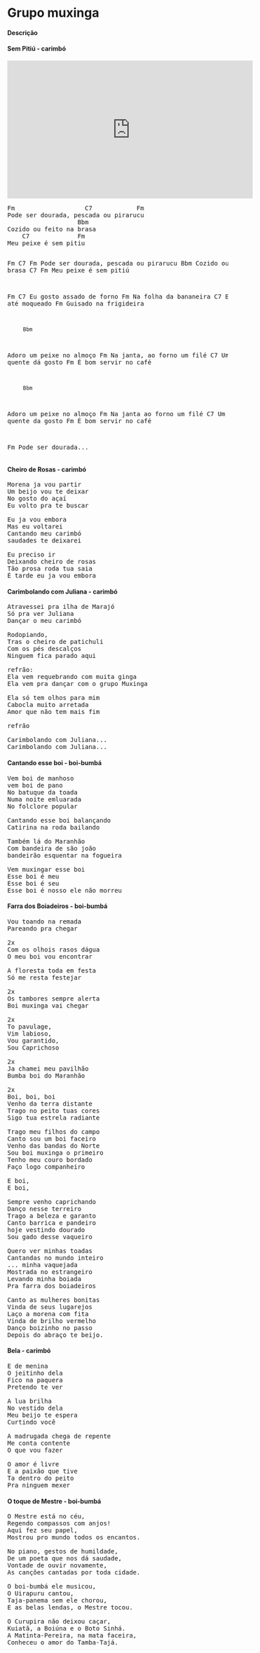 # Grupo muxinga

#### Descrição


#### Sem Pitiú - carimbó
<iframe width="560" height="315" src="https://www.youtube.com/embed/5ZUgKTRDSBE?si=Q2XCvPpdA3pbrcPC" title="YouTube video player" frameborder="0" allow="accelerometer; autoplay; clipboard-write; encrypted-media; gyroscope; picture-in-picture; web-share" allowfullscreen></iframe>
<pre>
Fm                   C7            Fm
Pode ser dourada, pescada ou pirarucu
                   Bbm
Cozido ou feito na brasa
    C7             Fm
Meu peixe é sem pitiu

Fm                   C7           Fm
Pode ser dourada, pescada ou pirarucu
                   Bbm
Cozido ou feito na brasa
    C7             Fm
Meu peixe é sem pitiú

Fm        C7
Eu gosto assado de forno
         Fm
Na folha da bananeira
         C7
Eu como até moqueado
        Fm
Guisado na frigideira

         Bbm
Adoro um peixe no almoço
             Fm
Na janta, ao forno um filé
          C7
Um caldo quente dá gosto
          Fm
É bom servir no café

         Bbm
Adoro um peixe no almoço
            Fm
Na janta ao forno um filé
          C7
Um caldo quente da gosto
          Fm
É bom servir no café

Fm
Pode ser dourada...
</pre>


#### Cheiro de Rosas - carimbó
<pre>
Morena ja vou partir
Um beijo vou te deixar
No gosto do açaí
Eu volto pra te buscar

Eu ja vou embora
Mas eu voltarei
Cantando meu carimbó
saudades te deixarei

Eu preciso ir
Deixando cheiro de rosas
Tão prosa roda tua saia
É tarde eu ja vou embora
</pre>


#### Carimbolando com Juliana - carimbó
<pre>
Atravessei pra ilha de Marajó
Só pra ver Juliana
Dançar o meu carimbó

Rodopiando,
Tras o cheiro de patichuli
Com os pés descalços
Ninguem fica parado aqui

refrão:
Ela vem requebrando com muita ginga
Ela vem pra dançar com o grupo Muxinga

Ela só tem olhos para mim
Cabocla muito arretada
Amor que não tem mais fim

refrão

Carimbolando com Juliana...
Carimbolando com Juliana...
</pre>

#### Cantando esse boi - boi-bumbá
<pre>
Vem boi de manhoso
vem boi de pano
No batuque da toada
Numa noite emluarada
No folclore popular

Cantando esse boi balançando
Catirina na roda bailando

Também lá do Maranhão
Com bandeira de são joão
bandeirão esquentar na fogueira

Vem muxingar esse boi
Esse boi é meu
Esse boi é seu
Esse boi é nosso ele não morreu
</pre>

#### Farra dos Boiadeiros - boi-bumbá
<pre>
Vou toando na remada
Pareando pra chegar

2x
Com os olhois rasos dágua
O meu boi vou encontrar

A floresta toda em festa
Só me resta festejar

2x
Os tambores sempre alerta
Boi muxinga vai chegar

2x
To pavulage,
Vim labioso,
Vou garantido,
Sou Caprichoso

2x
Ja chamei meu pavilhão
Bumba boi do Maranhão

2x
Boi, boi, boi
Venho da terra distante
Trago no peito tuas cores
Sigo tua estrela radiante

Trago meu filhos do campo
Canto sou um boi faceiro
Venho das bandas do Norte
Sou boi muxinga o primeiro
Tenho meu couro bordado
Faço logo companheiro

E boi,
E boi,

Sempre venho caprichando
Danço nesse terreiro
Trago a beleza e garanto
Canto barrica e pandeiro
hoje vestindo dourado
Sou gado desse vaqueiro

Quero ver minhas toadas
Cantandas no mundo inteiro
... minha vaquejada
Mostrada no estrangeiro
Levando minha boiada
Pra farra dos boiadeiros

Canto as mulheres bonitas
Vinda de seus lugarejos
Laço a morena com fita
Vinda de brilho vermelho
Danço boizinho no passo
Depois do abraço te beijo.
</pre>

#### Bela - carimbó
<pre>
E de menina
O jeitinho dela
Fico na paquera
Pretendo te ver

A lua brilha
No vestido dela
Meu beijo te espera
Curtindo você

A madrugada chega de repente
Me conta contente
O que vou fazer

O amor é livre
E a paixão que tive
Ta dentro do peito
Pra ninguem mexer
</pre>

#### O toque de Mestre - boi-bumbá
<pre>
O Mestre está no céu,
Regendo compassos com anjos!
Aqui fez seu papel,
Mostrou pro mundo todos os encantos.

No piano, gestos de humildade,
De um poeta que nos dá saudade,
Vontade de ouvir novamente,
As canções cantadas por toda cidade.

O boi-bumbá ele musicou,
O Uirapuru cantou,
Taja-panema sem ele chorou,
E as belas lendas, o Mestre tocou.

O Curupira não deixou caçar,
Kuiatã, a Boiúna e o Boto Sinhá.
A Matinta-Pereira, na mata faceira,
Conheceu o amor do Tamba-Tajá.
</pre>
